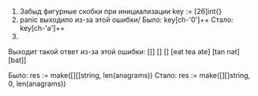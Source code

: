 1) Забыд фигурные скобки при инициализации key := [26]int{}
2) panic выходило из-за этой ошибки/
Было:  key[ch-'0']++
Стало: key[ch-'a']++
3) 
Выходит такой ответ из-за этой ошибки: [[] [] [] [eat tea ate] [tan nat] [bat]]

Было:  res := make([][]string, len(anagrams))
Стало: res := make([][]string, 0, len(anagrams))
